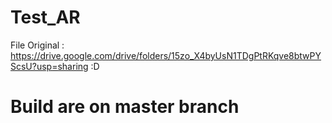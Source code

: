 # Test_AR
File Original :
https://drive.google.com/drive/folders/15zo_X4byUsN1TDgPtRKqve8btwPYScsU?usp=sharing
:D

# Build are on master branch
